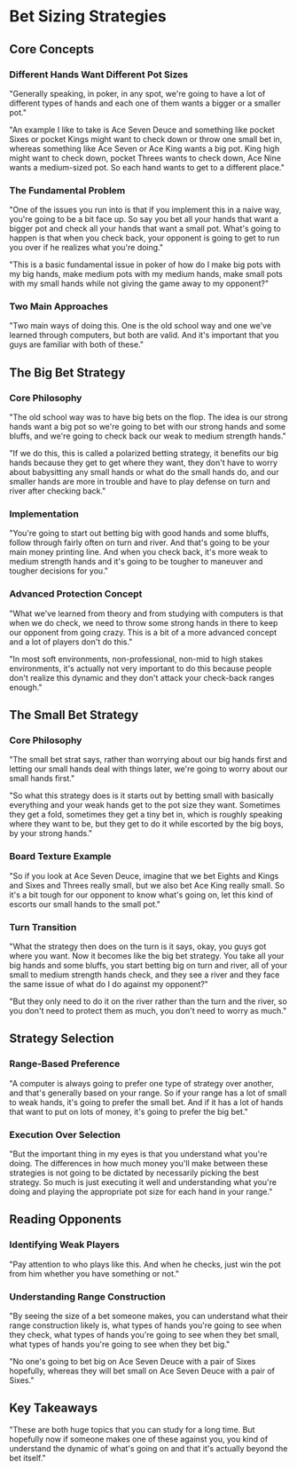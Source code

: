 # Bet Sizing Strategies

## Core Concepts

### Different Hands Want Different Pot Sizes

"Generally speaking, in poker, in any spot, we're going to have a lot of different types of hands and each one of them wants a bigger or a smaller pot."

"An example I like to take is Ace Seven Deuce and something like pocket Sixes or pocket Kings might want to check down or throw one small bet in, whereas something like Ace Seven or Ace King wants a big pot. King high might want to check down, pocket Threes wants to check down, Ace Nine wants a medium-sized pot. So each hand wants to get to a different place."

### The Fundamental Problem

"One of the issues you run into is that if you implement this in a naive way, you're going to be a bit face up. So say you bet all your hands that want a bigger pot and check all your hands that want a small pot. What's going to happen is that when you check back, your opponent is going to get to run you over if he realizes what you're doing."

"This is a basic fundamental issue in poker of how do I make big pots with my big hands, make medium pots with my medium hands, make small pots with my small hands while not giving the game away to my opponent?"

### Two Main Approaches

"Two main ways of doing this. One is the old school way and one we've learned through computers, but both are valid. And it's important that you guys are familiar with both of these."

## The Big Bet Strategy

### Core Philosophy

"The old school way was to have big bets on the flop. The idea is our strong hands want a big pot so we're going to bet with our strong hands and some bluffs, and we're going to check back our weak to medium strength hands."

"If we do this, this is called a polarized betting strategy, it benefits our big hands because they get to get where they want, they don't have to worry about babysitting any small hands or what do the small hands do, and our smaller hands are more in trouble and have to play defense on turn and river after checking back."

### Implementation

"You're going to start out betting big with good hands and some bluffs, follow through fairly often on turn and river. And that's going to be your main money printing line. And when you check back, it's more weak to medium strength hands and it's going to be tougher to maneuver and tougher decisions for you."

### Advanced Protection Concept

"What we've learned from theory and from studying with computers is that when we do check, we need to throw some strong hands in there to keep our opponent from going crazy. This is a bit of a more advanced concept and a lot of players don't do this."

"In most soft environments, non-professional, non-mid to high stakes environments, it's actually not very important to do this because people don't realize this dynamic and they don't attack your check-back ranges enough."

## The Small Bet Strategy

### Core Philosophy

"The small bet strat says, rather than worrying about our big hands first and letting our small hands deal with things later, we're going to worry about our small hands first."

"So what this strategy does is it starts out by betting small with basically everything and your weak hands get to the pot size they want. Sometimes they get a fold, sometimes they get a tiny bet in, which is roughly speaking where they want to be, but they get to do it while escorted by the big boys, by your strong hands."

### Board Texture Example

"So if you look at Ace Seven Deuce, imagine that we bet Eights and Kings and Sixes and Threes really small, but we also bet Ace King really small. So it's a bit tough for our opponent to know what's going on, let this kind of escorts our small hands to the small pot."

### Turn Transition

"What the strategy then does on the turn is it says, okay, you guys got where you want. Now it becomes like the big bet strategy. You take all your big hands and some bluffs, you start betting big on turn and river, all of your small to medium strength hands check, and they see a river and they face the same issue of what do I do against my opponent?"

"But they only need to do it on the river rather than the turn and the river, so you don't need to protect them as much, you don't need to worry as much."

## Strategy Selection

### Range-Based Preference

"A computer is always going to prefer one type of strategy over another, and that's generally based on your range. So if your range has a lot of small to weak hands, it's going to prefer the small bet. And if it has a lot of hands that want to put on lots of money, it's going to prefer the big bet."

### Execution Over Selection

"But the important thing in my eyes is that you understand what you're doing. The differences in how much money you'll make between these strategies is not going to be dictated by necessarily picking the best strategy. So much is just executing it well and understanding what you're doing and playing the appropriate pot size for each hand in your range."

## Reading Opponents

### Identifying Weak Players

"Pay attention to who plays like this. And when he checks, just win the pot from him whether you have something or not."

### Understanding Range Construction

"By seeing the size of a bet someone makes, you can understand what their range construction likely is, what types of hands you're going to see when they check, what types of hands you're going to see when they bet small, what types of hands you're going to see when they bet big."

"No one's going to bet big on Ace Seven Deuce with a pair of Sixes hopefully, whereas they will bet small on Ace Seven Deuce with a pair of Sixes."

## Key Takeaways

"These are both huge topics that you can study for a long time. But hopefully now if someone makes one of these against you, you kind of understand the dynamic of what's going on and that it's actually beyond the bet itself."